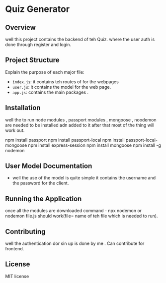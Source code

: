 # Quiz Generator

## Overview
well this project contains the backend of teh Quiz. where the user auth is done through register and login.

## Project Structure
Explain the purpose of each major file:
- `index.js`: it contains teh routes of for the webpages
- `user.js`: it contains the model for the web page.
- `app.js`: contains the main packages .

## Installation
well the to run node modules , passport modules , mongoose , noodemon are needed to be installed adn added to it after that most of the thing will work out.

npm install passport
npm install passport-local
npm install passport-local-mongoose
npm install express-session
npm install mongoose
npm install -g nodemon


## User Model Documentation
- well the use of the model is quite simple it contains the username and the password for the client.

## Running the Application
once all the modules are downloaded command - npx nodemon or nodemon file.js should work(file=   name of teh file which is needed to run).

## Contributing
well the authentication dor sin up is done by me . Can contribute for frontend.

## License
MIT license
